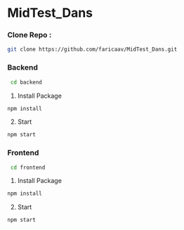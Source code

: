 # MidTest_Dans

### Clone Repo :
```sh
git clone https://github.com/faricaav/MidTest_Dans.git
```

### Backend
```sh
 cd backend
 ```
 1. Install Package
 ```sh
 npm install
 ```
 2. Start
 ```sh
 npm start
 ```
 
### Frontend
```sh
 cd frontend
 ```
1. Install Package
 ```sh
 npm install
 ```
2. Start
 ```sh
 npm start
 ```
 
